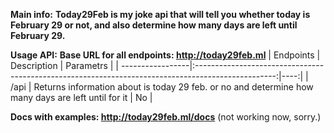 **Main info:** 
**Today29Feb is my joke api that will tell you whether today is February 29 or not, and also determine how many days are left until February 29.**



**Usage API:**
**Base URL for all endpoints: http://today29feb.ml**
| Endpoints        | Description                                                                                        | Parametrs |
| -----------------|:--------------------------------------------------------------------------------------------------:|----:|
| /api             | Returns information about is today 29 feb. or no and determine how many days are left until for it | No        |




**Docs with examples: http://today29feb.ml/docs** (not working now, sorry.)
